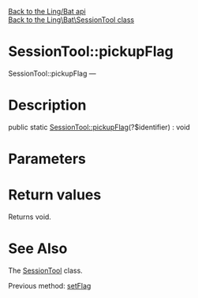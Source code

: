 [Back to the Ling/Bat api](https://github.com/lingtalfi/Bat/blob/master/doc/api/Ling/Bat.md)<br>
[Back to the Ling\Bat\SessionTool class](https://github.com/lingtalfi/Bat/blob/master/doc/api/Ling/Bat/SessionTool.md)


SessionTool::pickupFlag
================



SessionTool::pickupFlag — 




Description
================


public static [SessionTool::pickupFlag](https://github.com/lingtalfi/Bat/blob/master/doc/api/Ling/Bat/SessionTool/pickupFlag.md)(?$identifier) : void









Parameters
================



Return values
================

Returns void.








See Also
================

The [SessionTool](https://github.com/lingtalfi/Bat/blob/master/doc/api/Ling/Bat/SessionTool.md) class.

Previous method: [setFlag](https://github.com/lingtalfi/Bat/blob/master/doc/api/Ling/Bat/SessionTool/setFlag.md)<br>

